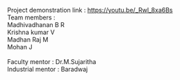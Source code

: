 Project demonstration link : https://youtu.be/_Rwl_8xa6Bs<br>
Team members : <br>
Madhivadhanan B R<br>
Krishna kumar V<br>
Madhan Raj M<br>
Mohan J<br>
<br>
Faculty mentor : Dr.M.Sujaritha<br>
Industrial mentor : Baradwaj<br>
